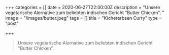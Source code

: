 +++
categories = []
date = 2020-06-27T22:00:00Z
description = "Unsere vegetarische Alernative zum beliebten indischen Gericht \"Butter Chicken\". "
image = "/images/butter.jpeg"
tags = []
title = "Kichererbsen Curry"
type = "post"

+++
> Unsere vegetarische Alernative zum beliebten indischen Gericht "Butter Chicken".